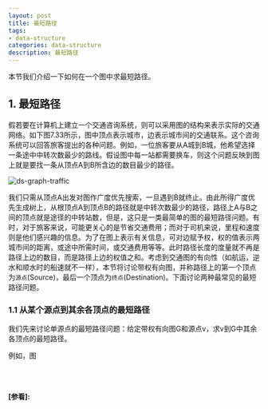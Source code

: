 ```yaml
---
layout: post
title: 最短路径
tags:
- data-structure
categories: data-structure
description: 最短路径
---
```


本节我们介绍一下如何在一个图中求最短路径。

<!-- more -->



## 1. 最短路径
假若要在计算机上建立一个交通咨询系统，则可以采用图的结构来表示实际的交通网络。如下图7.33所示，图中顶点表示城市，边表示城市间的交通联系。这个咨询系统可以回答旅客提出的各种问题。例如，一位旅客要从A城到B城，他希望选择一条途中中转次数最少的路线。假设图中每一站都需要换车，则这个问题反映到图上就是要找一条从顶点A到B所含边的数目最少的路径。

![ds-graph-traffic](https://ivanzz1001.github.io/records/assets/img/data_structure/ds_graph_traffic.jpg)

我们只需从顶点A出发对图作广度优先搜索，一旦遇到B就终止。由此所得广度优先生成树上，从根顶点A到顶点B的路径就是中转次数最少的路径，路径上A与B之间的顶点就是途径的中转站数，但是，这只是一类最简单的图的最短路径问题。有时，对于旅客来说，可能更关心的是节省交通费用；而对于司机来说，里程和速度则是他们感兴趣的信息。为了在图上表示有关信息，可对边赋予权，权的值表示两城市间的距离，或途中所需时间，或交通费用等等。此时路径长度的度量就不再是路径上边的数目，而是路径上边的权值之和。考虑到交通图的有向性（如航运，逆水和顺水时的船速就不一样），本节将讨论带权有向图，并称路径上的第一个顶点为```源点```(Source)，最后一个顶点为```终点```(Destination)。下面讨论两种最常见的最短路径问题。

### 1.1 从某个源点到其余各顶点的最短路径

我们先来讨论单源点的最短路径问题：给定带权有向图G和源点v，求v到G中其余各顶点的最短路径。

例如，图



<br />
<br />

**[参看]:**

